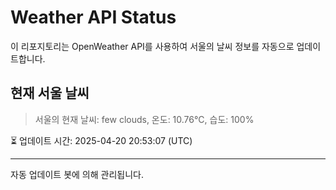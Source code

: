 
# Weather API Status

이 리포지토리는 OpenWeather API를 사용하여 서울의 날씨 정보를 자동으로 업데이트합니다.

## 현재 서울 날씨
> 서울의 현재 날씨: few clouds, 온도: 10.76°C, 습도: 100%

⏳ 업데이트 시간: 2025-04-20 20:53:07 (UTC)

---
자동 업데이트 봇에 의해 관리됩니다.
